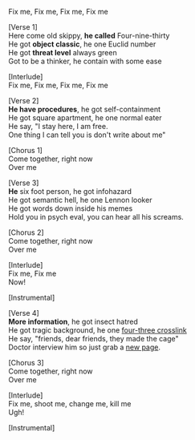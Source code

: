 Fix me, Fix me, Fix me, Fix me

\[Verse 1\]  
Here come old skippy, **he called** Four-nine-thirty  
He got **object classic**, he one Euclid number  
He got **threat level** always green  
Got to be a thinker, he contain with some ease

\[Interlude\]  
Fix me, Fix me, Fix me, Fix me

\[Verse 2\]  
**He have procedures**, he got self-containment  
He got square apartment, he one normal eater  
He say, "I stay here, I am free.  
One thing I can tell you is don't write about me"

\[Chorus 1\]  
Come together, right now  
Over me

\[Verse 3\]  
**He** six foot person, he got infohazard  
He got semantic hell, he one Lennon looker  
He got words down inside his memes  
Hold you in psych eval, you can hear all his screams.

\[Chorus 2\]  
Come together, right now  
Over me

\[Interlude\]  
Fix me, Fix me  
Now!

\[Instrumental\]

\[Verse 4\]  
**More information**, he got insect hatred  
He got tragic background, he one [four-three crosslink](http://www.scp-wiki.net/scp-043)  
He say, "friends, dear friends, they made the cage"  
Doctor interview him so just grab a [new page](http://www.scp-wiki.net/scp-4930/offset/1).

\[Chorus 3\]  
Come together, right now  
Over me

\[Interlude\]  
Fix me, shoot me, change me, kill me  
Ugh!

\[Instrumental\]